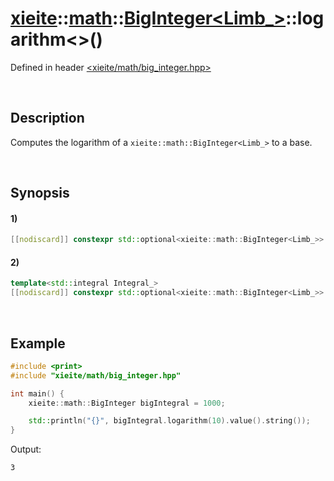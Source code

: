 # [xieite](../../../../../xieite.md)\:\:[math](../../../../../math.md)\:\:[BigInteger<Limb_>](../../../big_integer.md)\:\:logarithm\<\>\(\)
Defined in header [<xieite/math/big_integer.hpp>](../../../../../../include/xieite/math/big_integer.hpp)

&nbsp;

## Description
Computes the logarithm of a `xieite::math::BigInteger<Limb_>` to a base.

&nbsp;

## Synopsis
#### 1)
```cpp
[[nodiscard]] constexpr std::optional<xieite::math::BigInteger<Limb_>> logarithm(const xieite::math::BigInteger<Limb_>& base) const noexcept;
```
#### 2)
```cpp
template<std::integral Integral_>
[[nodiscard]] constexpr std::optional<xieite::math::BigInteger<Limb_>> logarithm(Integral_ base) const noexcept;
```

&nbsp;

## Example
```cpp
#include <print>
#include "xieite/math/big_integer.hpp"

int main() {
    xieite::math::BigInteger bigIntegral = 1000;

    std::println("{}", bigIntegral.logarithm(10).value().string());
}
```
Output:
```
3
```
